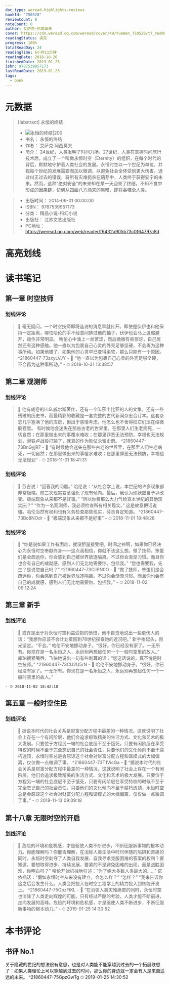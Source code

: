 ```yaml
---
doc_type: weread-highlights-reviews
bookId: "750528"
reviewCount: 8
noteCount: 0
author: 艾萨克·阿西莫夫
cover: https://cdn.weread.qq.com/weread/cover/49/YueWen_750528/t7_YueWen_750528.jpg
readingStatus: 读完
progress: 100%
totalReadDay: 24
readingTime: 6小时11分钟
readingDate: 2018-10-26
finishedDate: 2019-01-25
isbn: 9787539957173
lastReadDate: 2019-01-25
tags:
  - book
---
```

# 元数据
> [!abstract] 永恒的终结
> - ![ 永恒的终结|200](https://cdn.weread.qq.com/weread/cover/49/YueWen_750528/t7_YueWen_750528.jpg)
> - 书名： 永恒的终结
> - 作者： 艾萨克·阿西莫夫
> - 简介：     24世纪，人类发明了时间力场。27世纪，人类在掌握时间旅行技术后，成立了一个叫做永恒时空（Eternity）的组织，在每个时代的背后，默默地守护着人类社会的发展。永恒时空以一个世纪为单位，并视每个世纪的发展需要而加以微调，以避免社会全体受到更大伤害。通过纠正过去的错误，将所有灾难扼杀在萌芽中，人类终于获得安宁的未来。然而，这种“绝对安全”的未来却在某一天迎来了终结。不知不觉中形成的因果链，仿佛从四面八方涌来的黑暗，即将吞噬全人类。

> - 出版时间： 2014-09-01 00:00:00
> - ISBN： 9787539957173
> - 分类： 精品小说-科幻小说
> - 出版社： 江苏文艺出版社
> - PC地址：https://weread.qq.com/web/reader/f6432a905b73c0f64797a8d

# 高亮划线

# 读书笔记

## 第一章 时空技师

### 划线评论
> 📌 毫无疑问，一个时空技师即将造访的消息早就传开。即使是伏伊也和他保持一定距离，哪怕哈伦的手不经意间拂过他的袖子，伏伊也会马上退缩避开，动作非常明显。
哈伦心中涌上一丝苦涩，然后微微有些惊讶，自己居然还有这种感触。他一直以为包裹自己心灵的外壳足够坚硬，不会再为这种事所动。如果他错了，如果他的心灵早已变得柔软，那么只能有一个原因。  ^21860447-73zxyLVJY
    - 💭 “他一直以为包裹自己心灵的外壳足够坚硬，不会再为这种事所动。”
    - ⏱ 2018-10-31 13:38:57
   
## 第二章 观测师

### 划线评论
> 📌 他有成卷的H.G.威尔斯著作，还有一个叫莎士比亚的人的文集，还有一些残破的历史书，而最精彩的收藏是一套完整的古代新闻杂志合订本。这套杂志几乎塞满了他的库房，但出于感情考虑，他怎么也不舍得把它们压在缩微胶卷里。
有时候他会迷失在那些古老的世界里，在那里人们生老病死，一切自然；在那里做出来的事覆水难收；在那里罪恶无法预防，幸福也无法规划，滑铁卢战役打输了，就真的作为败仗永留史册。  ^21860447-73BnGyjR7
    - 💭 “有时候他会迷失在那些古老的世界里，在那里人们生老病死，一切自然；在那里做出来的事覆水难收；在那里罪恶无法预防，幸福也无法规划”
    - ⏱ 2018-11-01 18:41:31

### 划线评论
> 📌 芬吉说：“回答我的问题。”
哈伦说：“从社会学上说，本世纪的许多现象都非常极端。前三次现实变革强化了现有倾向。最后，我认为现状应当予以改变。极端现象从来都不是好事。”
“所以你费那么大力气检查本世纪的其他现实￼？”
“作为一名观测师，我必须检查所有相关现实。”
这是故意把话说僵。哈伦当然有权利也有义务检查那些现实，芬吉肯定知道。  ^21860447-73Bo8NOdr
    - 💭 “极端现象从来都不是好事”
    - ⏱ 2018-11-01 18:48:28

### 划线评论
> 📌 “你是说如果工作有困难，就没胆量接受吧。时间之神啊，如果你已经决心为永恒时空奉献终身——这点我相信，你就不该这么想。做了技师，笨蛋们是会疏远你，你会感到自己被世界放逐隔离。不过你会渐渐习惯。而且你也会有自己的成就感，感到人们无比地需要你。包括我。”
“您也需要我，先生？是说您自己吗？”  ^21860447-73CiIPN0O
    - 💭 “做了技师，笨蛋们是会疏远你，你会感到自己被世界放逐隔离。不过你会渐渐习惯。而且你也会有自己的成就感，感到人们无比地需要你。包括我。”
    - ⏱ 2018-11-02 09:12:24
   
## 第三章 新手

### 划线评论
> 📌 或许是出于对永恒时空利益受损的愤恨，他不自觉地说出一些更伤人的话：“我想你应该不会计划着回到78世纪探查她的近况吧。”
新手抬起头，目光坚定。“不会。”
哈伦不安地挪动身子。“很好。你已经没有家了。一无所有。你现在是一名永恒之人，永远别再想起任何一个一般时空里的故人。”
库珀抿紧嘴唇，飞快地说出一句有些刺耳的话：“您这话说的，真不愧是时空技师。”  ^21860447-73CU2U5rN
    - 💭 哈伦不安地挪动身子。“很好。你已经没有家了。一无所有。你现在是一名永恒之人，永远别再想起任何一个一般时空里的故人。”

    - ⏱ 2018-11-02 18:42:18
   
## 第五章 一般时空住民

### 划线评论
> 📌 据说本时代的社会关系是财富分配方程中最差的一种情况。这就说明了社会上存在一个有闲阶层，他们会追求极致精美的生活方式、文化和艺术的极大发展。只要位于方程另一端的社会底层不至于饿死，只要有闲阶层在享受特权的时候不至于完全忘记自己的社会责任，只要他们的文化倾向不至于腐朽透顶，永恒时空总是会原谅这个社会对财富分配方程和谐模式的大幅偏离，仅仅做一点微调了事。  ^21860447-73T1VicGa
    - 💭 “据说本时代的社会关系是财富分配方程中最差的一种情况。这就说明了社会上存在一个有闲阶层，他们会追求极致精美的生活方式、文化和艺术的极大发展。只要位于方程另一端的社会底层不至于饿死，只要有闲阶层在享受特权的时候不至于完全忘记自己的社会责任，只要他们的文化倾向不至于腐朽透顶，永恒时空总是会原谅这个社会对财富分配方程和谐模式的大幅偏离，仅仅做一点微调了事。”
    - ⏱ 2018-11-13 09:09:18
   
## 第十八章 无限时空的开启

### 划线评论
> 📌 危险的环境和危机感，才是驱使人类不断进步，不断征服新事物的根本动力。你能理解吗？你能否理解，在消除人类生活中时时伴随的陷阱和苦痛的同时，永恒时空剥夺了人类自我发展、自我寻求克服困难的答案的权利？要知道，要想取得进步、持续发展，要紧的不是避免困难的出现，而是战胜困难，你明白吗？”
哈伦开始机械地引述：“为了绝大多数人类最大的……”
诺依插话：“假如永恒时空从来没有建立，会怎么样？”
“怎样？”
“我来告诉你这之后会发生什么。人类会把投入在时空工程学上的精力投入到核能开发上。  ^21860447-75GpzFlKL
    - 💭 “在消弭人类灾难痛苦的同时，永恒时空也消除了人类走向辉煌的可能。只有经过严酷的考验，人类才能不断前进，走向发展的高峰。危险的环境和危机感，才是驱使人类不断进步，不断征服新事物的根本动力。”
    - ⏱ 2019-01-25 14:30:52
   
# 本书评论

## 书评 No.1 
关于隐藏的世纪的想法很有意思，也是对人类能不能穿越到过去的一个拓展联想了：如果人类理论上可以穿越到过去的时间，那么你的身边就一定会有人是来自遥远的未来。 ^21860447-75GpzGwTg
⏱ 2019-01-25 14:30:52

